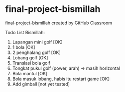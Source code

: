 # final-project-bismillah
final-project-bismillah created by GitHub Classroom


Todo List Bismillah:
1. Lapangan mini golf [OK]
2. 1 bola [OK]
3. 2 penghalang golf [OK]
4. Lobang golf [OK]
5. Translasi bola golf
6. Tongkat pukul golf (power, arah) -> masih horizontal
7. Bola mantul [OK]
8. Bola masuk lobang, habis itu restart game [OK]
9. Add gimball [not yet tested]